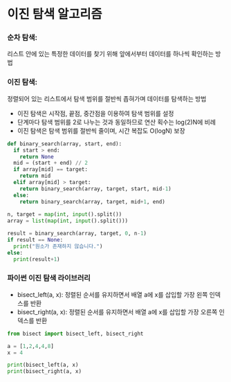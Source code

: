 # 이진 탐색 알고리즘
### 순차 탐색: 
리스트 안에 있는 특정한 데이터를 찾기 위해 앞에서부터 데이터를 하나씩 확인하는 방법
### 이진 탐색: 
정렬되어 있는 리스트에서 탐색 범위를 절반씩 좁혀가며 데이터를 탐색하는 방법
- 이진 탐색은 시작점, 끝점, 중간점을 이용하여 탐색 범위를 설정
- 단계마다 탐색 범위를 2로 나누는 것과 동일하므로 연산 획수는 log(2)N에 비례
- 이진 탐색은 탐색 범위를 절반씩 줄이며, 시간 복잡도 O(logN) 보장

```python
def binary_search(array, start, end):
  if start > end:
    return None
  mid = (start + end) // 2
  if array[mid] == target:
    return mid
  elif array[mid] > target:
    return binary_search(array, target, start, mid-1)
  else:
    return binary_search(array, target, mid+1, end)
  
n, target = map(int, input().split())
array = list(map(int, input().split()))

result = binary_search(array, target, 0, n-1)
if result == None:
  print("원소가 존재하지 않습니다.")
else:
  print(result+1)
```

### 파이썬 이진 탐색 라이브러리
- bisect_left(a, x): 정렬된 순서를 유지하면서 배열 a에 x를 삽입할 가장 왼쪽 인덱스를 반환
- bisect_right(a, x): 정렬된 순서를 유지하면서 배열 a에 x를 삽입할 가장 오른쪽 인덱스를 반환

```python
from bisect import bisect_left, bisect_right

a = [1,2,4,4,8]
x = 4

print(bisect_left(a, x)
print(bisect_right(a, x)
```
